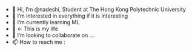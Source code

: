 - 👋 Hi, I’m @nadeshi, Student at The Hong Kong Polytechnic University 
- 👀 I’m interested in everything if it is interesting
- 🌱 I’m currently learning ML
- 💩 <- This is my life
- 💞️ I’m looking to collaborate on ...
- 📫 How to reach me :

<!---
nadeshi/nadeshi is a ✨ special ✨ repository because its `README.md` (this file) appears on your GitHub profile.
You can click the Preview link to take a look at your changes.
--->
